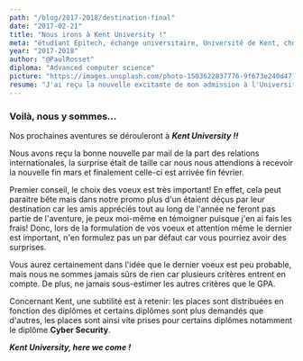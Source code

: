 ```yaml
---
path: "/blog/2017-2018/destination-final"
date: "2017-02-21"
title: "Nous irons à Kent University !"
meta: "étudiant Epitech, échange universitaire, Université de Kent, choix de vœux, diplôme, Cyber Sécurité"
year: "2017-2018"
author: "@PaulRosset"
diploma: "Advanced computer science"
picture: "https://images.unsplash.com/photo-1503622837776-9f673e240d47?ixlib=rb-4.0.3&ixid=M3wxMjA3fDB8MHxwaG90by1wYWdlfHx8fGVufDB8fHx8fA%3D%3D&auto=format&fit=crop&w=1471&q=80"
resume: "J'ai reçu la nouvelle excitante de mon admission à l'Université de Kent pour mon programme d'échange en tant qu'étudiant d'Epitech bien avant la date prévue. Un conseil crucial que j'ai appris est l'importance du choix des vœux - même le dernier vœux peut avoir un impact significatif sur votre destination. Les places à Kent sont attribuées en fonction des diplômes et certains, comme le diplôme en Cyber Sécurité, sont très demandés."
---
```


### Voilà, nous y sommes...

Nos prochaines aventures se dérouleront à **_Kent University !!_**

Nous avons reçu la bonne nouvelle par mail de la part des relations internationales, la surprise était de taille car nous nous attendions à recevoir la nouvelle fin mars et finalement celle-ci est arrivée fin février.

Premier conseil, le choix des voeux est très important! En effet, cela peut paraitre bête mais dans notre promo plus d'un étaient déçus par leur destination car les amis appréciés tout au long de l'année ne feront pas partie de l'aventure, je peux moi-même en témoigner puisque j'en ai fais les frais! Donc, lors de la formulation de vos voeux et attention même le dernier est important, n'en formulez pas un par défaut car vous pourriez avoir des surprises.

Vous aurez certainement dans l'idée que le dernier voeux est peu probable, mais nous ne sommes jamais sûrs de rien car plusieurs critères entrent en compte. De plus, ne jamais sous-estimer les autres critères que le GPA.

Concernant Kent, une subtilité est à retenir: les places sont distribuées en fonction des diplômes et certains diplômes sont plus demandés que d'autres, les places sont ainsi vite prises pour certains diplômes notamment le diplôme **Cyber Security**.

**_Kent University, here we come !_**
